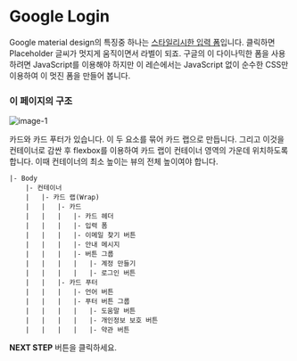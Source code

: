 # Google Login
Google material design의 특징중 하나는 [스타일리시한 입력 폼](https://material-components.github.io/material-components-web-catalog/#/component/text-field)입니다. 클릭하면 Placeholder 글씨가 멋지게 움직이면서 라벨이 되죠. 구글의 이 다이나믹한 폼을 사용하려면 JavaScript를 이용해야 하지만 이 레슨에서는 JavaScript 없이 순수한 CSS만 이용하여 이 멋진 폼을 만들어 봅니다.



### 이 페이지의 구조
![image-1](https://res.cloudinary.com/dyiqg9qhi/image/upload/v1532609841/wire/img-wire-01.jpg)



카드와 카드 푸터가 있습니다. 이 두 요소를 묶어 카드 랩으로 만듭니다. 그리고 이것을 컨테이너로 감싼 후 flexbox를 이용하여 카드 랩이 컨테이너 영역의 가운데 위치하도록 합니다. 이때 컨테이너의 최소 높이는 뷰의 전체 높이여야 합니다.

```
|- Body
    |- 컨테이너
	|	|- 카드 랩(Wrap)
	|   |   |- 카드
	|	|	|	|- 카드 헤더
	|	|	|	|- 입력 폼
	|	|	|	|- 이메일 찾기 버튼
	|	|	|	|- 안내 메시지
	|	|	|	|- 버튼 그룹
	|	|	|	|	|- 계정 만들기
	|	|	|	|	|- 로그인 버튼
	|   |   |- 카드 푸터
	|	|	|	|- 언어 버튼
	|	|	|	|- 푸터 버튼 그룹
	|	|	|	|	|- 도움말 버튼
	|	|	|	|	|- 개인정보 보호 버튼
	|	|	|	|	|- 약관 버튼
```



**NEXT STEP** 버튼을 클릭하세요.